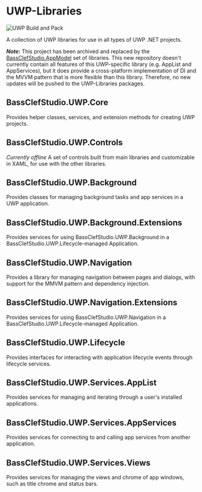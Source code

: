 # UWP-Libraries
![UWP Build and Pack](https://github.com/bassclefstudio/UWP-Libraries/workflows/UWP%20Build%20and%20Pack/badge.svg)

A collection of UWP libraries for use in all types of UWP .NET projects.

***Note:*** This project has been archived and replaced by the [BassClefStudio.AppModel](https://github.com/bassclefstudio/AppModel) set of libraries. This new repository doesn't currently contain all features of this UWP-specific library (e.g. AppList and AppServices), but it does provide a cross-platform implementation of DI and the MVVM pattern that is more flexible than this library. Therefore, no new updates will be pushed to the UWP-Libraries packages.

## BassClefStudio.UWP.Core
Provides helper classes, services, and extension methods for creating UWP projects.
## BassClefStudio.UWP.Controls
*Currently offline* A set of controls built from main libraries and customizable in XAML, for use with the other libraries.
## BassClefStudio.UWP.Background
Provides classes for managing background tasks and app services in a UWP application.
## BassClefStudio.UWP.Background.Extensions
Provides services for using BassClefStudio.UWP.Background in a BassClefStudio.UWP.Lifecycle-managed Application.
## BassClefStudio.UWP.Navigation
Provides a library for managing navigation between pages and dialogs, with support for the MMVM pattern and dependency injection.
## BassClefStudio.UWP.Navigation.Extensions
Provides services for using BassClefStudio.UWP.Navigation in a BassClefStudio.UWP.Lifecycle-managed Application.
## BassClefStudio.UWP.Lifecycle
Provides interfaces for interacting with application lifecycle events through lifecycle services.
## BassClefStudio.UWP.Services.AppList
Provides services for managing and iterating through a user's installed applications.
## BassClefStudio.UWP.Services.AppServices
Provides services for connecting to and calling app services from another application.
## BassClefStudio.UWP.Services.Views
Provides services for managing the views and chrome of app windows, such as title chrome and status bars.

